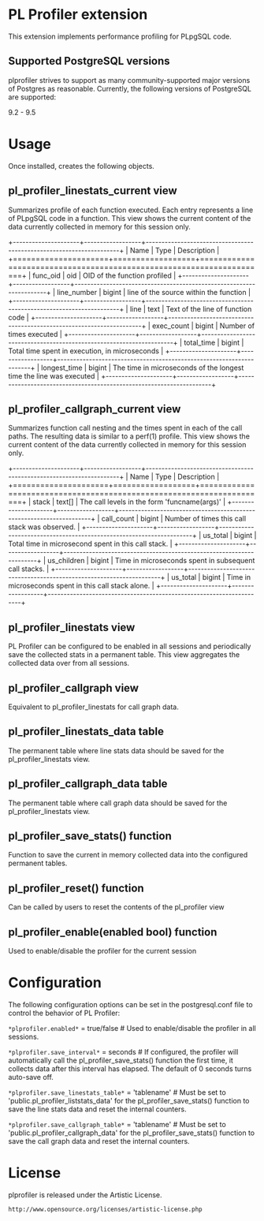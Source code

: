 PL Profiler extension
=====================

This extension implements performance profiling for PLpgSQL code. 

Supported PostgreSQL versions
---------------------------------------------------------------------------------
plprofiler strives to support as many community-supported major versions of 
Postgres as reasonable. Currently, the following versions of PostgreSQL are 
supported:

9.2 - 9.5

Usage
=================================================================================
Once installed, creates the following objects.

pl_profiler_linestats_current view
----------------------------------

Summarizes profile of each function executed. Each entry represents a line of 
PLpgSQL code in a function. This view shows the current content of the data
currently collected in memory for this session only. 

+---------------------+------------------+---------------------------------------------------------------------+
| Name                | Type             | Description                                                         |
+=====================+==================+=====================================================================+
| func_oid            | oid              | OID of the function profiled                                        |
+---------------------+------------------+---------------------------------------------------------------------+
| line_number         | bigint           | line of the source within the function                              |
+---------------------+------------------+---------------------------------------------------------------------+
| line                | text             | Text of the line of function code                                   |
+---------------------+------------------+---------------------------------------------------------------------+
| exec_count          | bigint           | Number of times executed                                            |
+---------------------+------------------+---------------------------------------------------------------------+
| total_time          | bigint           | Total time spent in execution, in microseconds                      |
+---------------------+------------------+---------------------------------------------------------------------+
| longest_time        | bigint           | The time in microseconds of the longest time the line was executed  |
+---------------------+------------------+---------------------------------------------------------------------+

pl_profiler_callgraph_current view
----------------------------------

Summarizes function call nesting and the times spent in each of the
call paths. The resulting data is similar to a perf(1) profile. This
view shows the current content of the data currently collected in
memory for this session only.

+---------------------+------------------+---------------------------------------------------------------------+
| Name                | Type             | Description                                                         |
+=====================+==================+=====================================================================+
| stack               | text[]           | The call levels in the form 'funcname(args)'                        |
+---------------------+------------------+---------------------------------------------------------------------+
| call_count          | bigint           | Number of times this call stack was observed.                       |
+---------------------+------------------+---------------------------------------------------------------------+
| us_total            | bigint           | Total time in microsecond spent in this call stack.                 |
+---------------------+------------------+---------------------------------------------------------------------+
| us_children         | bigint           | Time in microseconds spent in subsequent call stacks.               |
+---------------------+------------------+---------------------------------------------------------------------+
| us_total            | bigint           | Time in microseconds spent in this call stack alone.                |
+---------------------+------------------+---------------------------------------------------------------------+

pl_profiler_linestats view
--------------------------

PL Profiler can be configured to be enabled in all sessions and
periodically save the collected stats in a permanent table. This
view aggregates the collected data over from all sessions.

pl_profiler_callgraph view
--------------------------

Equivalent to pl_profiler_linestats for call graph data.

pl_profiler_linestats_data table
--------------------------------

The permanent table where line stats data should be saved for the
pl_profiler_linestats view.

pl_profiler_callgraph_data table
--------------------------------

The permanent table where call graph data should be saved for the
pl_profiler_linestats view.

pl_profiler_save_stats() function
---------------------------------

Function to save the current in memory collected data into the
configured permanent tables.

pl_profiler_reset() function
----------------------------

Can be called by users to reset the contents of the pl_profiler view

pl_profiler_enable(enabled bool) function
-----------------------------------------

Used to enable/disable the profiler for the current session

Configuration
=================================================================================

The following configuration options can be set in the postgresql.conf
file to control the behavior of PL Profiler:

`*plprofiler.enabled*` = true/false # Used to enable/disable the profiler in all sessions.

`*plprofiler.save_interval*` = seconds # If configured, the profiler will automatically
call the pl_profiler_save_stats() function the first time, it collects data after this
interval has elapsed. The default of 0 seconds turns auto-save off.

`*plprofiler.save_linestats_table*` = 'tablename' # Must be set to
'public.pl_profiler_liststats_data' for the pl_profiler_save_stats()
function to save the line stats data and reset the internal counters.

`*plprofiler.save_callgraph_table*` = 'tablename' # Must be set to
'public.pl_profiler_callgraph_data' for the pl_profiler_save_stats()
function to save the call graph data and reset the internal counters.

License
=================================================================================
plprofiler is released under the Artistic License.

    http://www.opensource.org/licenses/artistic-license.php
